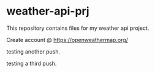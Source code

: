 # weather-api-prj
This repository contains files for my weather api project.

Create account @ https://openweathermap.org/

testing another push.

testing a third push.
